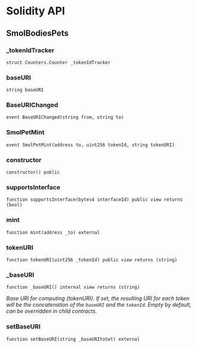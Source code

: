 # Solidity API

## SmolBodiesPets

### _tokenIdTracker

```solidity
struct Counters.Counter _tokenIdTracker
```

### baseURI

```solidity
string baseURI
```

### BaseURIChanged

```solidity
event BaseURIChanged(string from, string to)
```

### SmolPetMint

```solidity
event SmolPetMint(address to, uint256 tokenId, string tokenURI)
```

### constructor

```solidity
constructor() public
```

### supportsInterface

```solidity
function supportsInterface(bytes4 interfaceId) public view returns (bool)
```

### mint

```solidity
function mint(address _to) external
```

### tokenURI

```solidity
function tokenURI(uint256 _tokenId) public view returns (string)
```

### _baseURI

```solidity
function _baseURI() internal view returns (string)
```

_Base URI for computing {tokenURI}. If set, the resulting URI for each
token will be the concatenation of the `baseURI` and the `tokenId`. Empty
by default, can be overridden in child contracts._

### setBaseURI

```solidity
function setBaseURI(string _baseURItoSet) external
```

